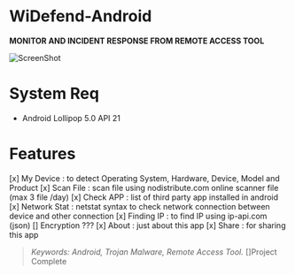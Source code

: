 # WiDefend-Android

**MONITOR AND INCIDENT RESPONSE FROM REMOTE ACCESS TOOL**



![ScreenShot](https://github.com/wishihab/WiDefend-Android/blob/master/WiDefendAndroid.JPG)

# System Req

- Android Lollipop 5.0 API 21

# Features

[x] My Device : to detect Operating System, Hardware, Device, Model and Product
[x] Scan File : scan file using nodistribute.com online scanner file (max 3 file /day)
[x] Check APP : list of third party app installed in android
[x] Network Stat : netstat syntax to check network connection between device and other connection
[x] Finding IP : to find IP using ip-api.com (json)
[] Encryption ???
[x] About : just about this app
[x] Share : for sharing this app




> *Keywords: Android, Trojan Malware, Remote Access Tool.*
> []Project Complete
